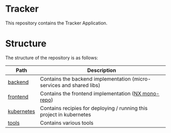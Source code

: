 # Tracker

This repository contains the Tracker Application.

# Structure

The structure of the repository is as follows:

| Path | Description |
| ------------- |-------------|
| [backend](./backend) | Contains the backend implementation (micro-services and shared libs) |
| [frontend](./frontend) | Contains the frontend implementation ([NX mono-repo][nx]) |
| [kubernetes](./kubernetes) | Contains recipies for deploying / running this project in kubernetes |
| [tools](./tools) | Contains various tools |

[picocli]: https://picocli.info/
[nx]: https://nx.dev/